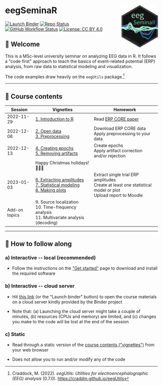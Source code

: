 # eegSeminaR <img src="man/figures/logo.png" align="right" width="120"/>

[![Launch Binder](https://mybinder.org/badge_logo.svg)](https://mybinder.org/v2/gh/alexenge/eegSeminaR/HEAD?urlpath=rstudio) [![Repo Status](http://www.repostatus.org/badges/latest/wip.svg)](http://www.repostatus.org/#wip) [![GitHub Workflow Status](https://img.shields.io/github/actions/workflow/status/alexenge/eegSeminaR/pkgdown.yaml)](https://github.com/alexenge/eegSeminaR/actions) [![License: CC BY 4.0](https://img.shields.io/badge/License-CC_BY_4.0-lightgrey.svg)](https://creativecommons.org/licenses/by/4.0/)

## 👋 Welcome

This is a MSc-level university seminar on analyzing EEG data in R. It follows a "code first" approach to teach the basics of event-related potential (ERP) analysis, from raw data to statistical modeling and visualization.

The code examples draw heavily on the `eegUtils` package.[^readme-1]

------------------------------------------------------------------------

[^readme-1]: Craddock, M. (2022). *eegUtils: Utilities for electroencephalographic (EEG) analysis* (0.7.0). <https://craddm.github.io/eegUtils>

## 🧭 Course contents

| Session | Vignettes | Homework |
|------------|----------------------------|---------------------------------|
| 2022-11-29 | [1\. Introduction to R](https://alexenge.github.io/eegSeminaR/articles/v1-introduction-to-r.html) | Read [ERP CORE paper](https://doi.org/10.1016/j.neuroimage.2020.117465) |
| 2022-12-06 | [2\. Open data](https://alexenge.github.io/eegSeminaR/articles/v2-open-data.html)<br>[3\. Preprocessing](https://alexenge.github.io/eegSeminaR/articles/v3-preprocessing.html) | Download ERP CORE data<br>Apply preprocessing to your data |
| 2022-12-13 | [4\. Creating epochs](https://alexenge.github.io/eegSeminaR/articles/v4-creating-epochs.html)<br>[5\. Removing artifacts](https://alexenge.github.io/eegSeminaR/articles/v5-removing-artifacts.html) | Create epochs<br>Apply artifact correction and/or rejection |
| | Happy Christmas holidays! 🎅🎁🎄 | |
| 2023-01-03 | [6\. Extracting amplitudes](https://alexenge.github.io/eegSeminaR/articles/v6-extracting-amplitudes.html)<br>[7\. Statistical modeling](https://alexenge.github.io/eegSeminaR/articles/v7-statistical-modeling.html)<br>[8\. Making plots](https://alexenge.github.io/eegSeminaR/articles/v8-making-plots.html) | Extract single trial ERP amplitudes<br>Create at least one statistical model or plot<br>Upload report to Moodle |
| Add-on topics | 9\. Source localization<br>10\. Time-frequency analysis<br>11\. Multivariate analysis (decoding) | |

------------------------------------------------------------------------

## 🤗️ How to follow along

### a) Interactive -- local (recommended)

-   Follow the instructions on the ["Get started"](https://alexenge.github.io/eegSeminaR/articles/eegSeminaR.html) page to download and install the required software

### b) Interactive -- cloud server

-   Hit [this link](https://mybinder.org/v2/gh/alexenge/eegSeminaR/HEAD?urlpath=rstudio) (or the "Launch binder" button) to open the course materials on a cloud server kindly provided by the Binder project

-   Note that: (a) Launching the cloud server might take a couple of minutes, (b) resources (CPUs and memory) are limited, and (c) changes you make to the code will be lost at the end of the session

### c) Static

-   Read through a static version of the [course contents ("vignettes")](https://alexenge.github.io/eegSeminaR/articles/v1-introduction-to-r.html) from your web browser

-   Does not allow you to run and/or modify any of the code
